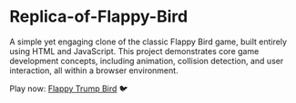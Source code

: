 # Replica-of-Flappy-Bird
A simple yet engaging clone of the classic Flappy Bird game, built entirely using HTML and JavaScript. This project demonstrates core game development concepts, including animation, collision detection, and user interaction, all within a browser environment.

Play now: [Flappy Trump Bird](https://marciofelicioo.github.io/Flappy-Trump-Bird) 🐦
